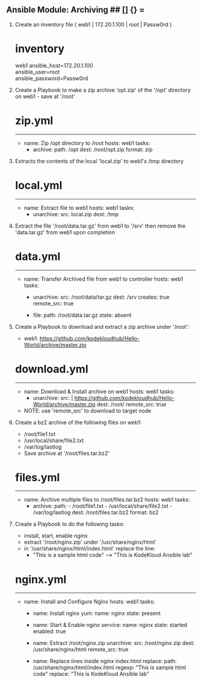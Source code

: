 
##  Ansible Module: Archiving  ##     [] {} =



1. Create an inventory file ( web1 | 172.20.1.100 | root | Passw0rd )

    # inventory
    web1 ansible_host=172.20.1.100 \
    ansible_user=root \
    ansible_password=Passw0rd



2. Create a Playbook to make a zip archive 'opt.zip' of the '/opt'
   directory on web1 - save at '/root'

    # zip.yml
    ---
    - name: Zip /opt directory to /root
      hosts: web1
      tasks:
        - archive:
            path: /opt
            dest: /root/opt.zip
            format: zip



3. Extracts the contents of the local 'local.zip' to web1's /tmp directory

    # local.yml
    ---
    - name: Extract file to web1
      hosts: web1
      tasks:
        - unarchive:
            src: local.zip
            dest: /tmp



4. Extract the file '/root/data.tar.gz' from web1 to '/srv' then remove
   the 'data.tar.gz' from web1 upon completion

    # data.yml
    ---
    - name: Transfer Archived file from web1 to controller
      hosts: web1
      tasks:
        - unarchive:
            src: /root/data/tar.gz
            dest: /srv
            creates: true
            remote_src: true

        - file:
            path: /root/data.tar.gz
            state: absent



5. Create a Playbook to download and extract a zip archive under '/root':
   - web1: https://github.com/kodekloudhub/Hello-World/archive/master.zip

    # download.yml
    ---
    - name: Download & Install archive on web1
      hosts: web1
      tasks:
        - unarchive:
            src: |
              https://github.com/kodekloudhub/Hello-World/archive/master.zip
            dest: /root/
            remote_src: true

    * NOTE: use 'remote_src' to download to target node 



6. Create a bz2 archive of the following files on web1:
   - /root/file1.txt
   - /usr/local/share/file2.txt
   - /var/log/lastlog
   * Save archive at '/root/files.tar.bz2'

    # files.yml
    ---
    - name: Archive multiple files to /root/files.tar.bz2
      hosts: web1
      tasks:
        - archive:
            path:
              - /root/file1.txt
              - /usr/local/share/file2.txt
              - /var/log/lastlog
            dest: /root/files.tar.bz2
            format: bz2



7. Create a Playbook to do the following tasks:
   - install, start, enable nginx
   - extract '/root/nginx.zip' under '/usr/share/nginx/html'
   - in '/usr/share/nginx/html/index.html' replace the line:
     * "This is a sample html code"  -->  "This is KodeKloud Ansible lab"

    # nginx.yml
    ---
    - name: Install and Configure Nginx
      hosts: web1
      tasks:
        - name: Install nginx
          yum:
            name: nginx
            state: present

        - name: Start & Enable nginx
          service:
            name: nginx
            state: started
            enabled: true

        - name: Extract /root/nginx.zip 
          unarchive:
            src: /root/nginx.zip
            dest: /usr/share/nginx/html
            remote_src: true

        - name: Replace lines inside nginx index.html
          replace:
            path: /usr/share/nginx/html/index.html
            regexp: "This is sample html code"
            replace: "This is KodeKloud Ansible lab"
